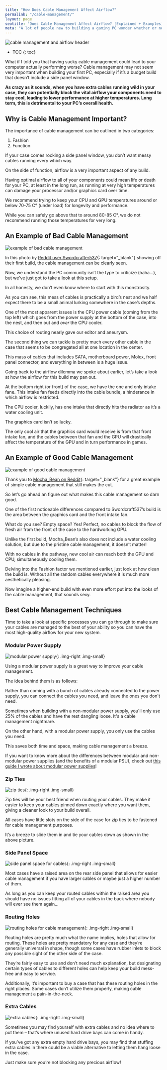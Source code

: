 ```yaml
---
title: "How Does Cable Management Affect Airflow?" 
permalink: "/cable-management/"
layout: page
seotitle: "Does Cable Management Affect Airflow? [Explained + Examples]" 
meta: "A lot of people new to building a gaming PC wonder whether or not cable management affects airflow – we've got the answers."
---
```


![cable management and airflow header](/img/header/cable-management.jpg)

* TOC
{: toc}

What if I told you that having sucky cable management could lead to your computer actually performing worse? Cable management may not seem very important when building your first PC, especially if it’s a budget build that doesn’t include a side panel window. 

**As crazy as it sounds, when you have extra cables running wild in your case, they can potentially block the vital airflow your components need to stay cool, leading to lower performance at higher temperatures. Long term, this is detrimental to your PC’s overall health.**

## Why is Cable Management Important? 

The importance of cable management can be outlined in two categories: 

1. Fashion
2. Function

If your case comes rocking a side panel window, you don’t want messy cables running every which way. 

On the side of function, airflow is a very important aspect of any build.

Having optimal airflow to all of your components could mean life or death for your PC, at least in the long run, as running at very high temperatures can damage your processor and/or graphics card over time.

We recommend trying to keep your CPU and GPU temperatures around or below 70-75 C° (under load) for longevity and performance. 

While you can safely go above that to around 80-85 C°, we do not recommend running those temperatures for very long.

## An Example of Bad Cable Management 
![example of bad cable management](/img/cable-management/bad-cable-management.png)

In this photo by [Reddit user Swordcrafter537](https://www.reddit.com/r/pcmasterrace/comments/8jrq6p/my_first_build_w_suggested_improvements_staring/){: target="_blank"} showing off their first build, the cable management can be clearly seen. 

Now, we understand the PC community isn’t the type to criticize (haha...), but we’ve just got to take a look at this setup.

In all honesty, we don’t even know where to start with this monstrosity. 

As you can see, this mess of cables is practically a bird’s nest and we half expect there to be a small animal lurking somewhere in the case’s depths.

One of the most apparent issues is the CPU power cable (coming from the top left) which goes from the power supply at the bottom of the case, into the nest, and then out and *over* the CPU cooler. 

This choice of routing nearly gave our editor and aneurysm.

The second thing we can tackle is pretty much every other cable in the case that seems to be congregated all at one location in the center. 

This mass of cables that includes SATA, motherboard power, Molex, front panel connector, and everything in between is a huge issue.

Going back to the airflow dilemma we spoke about earlier, let’s take a look at how the airflow for this build may pan out. 

At the bottom right (or front) of the case, we have the one and only intake fane. This intake fan feeds directly into the cable bundle, a hinderance in which airflow is restricted. 

The CPU cooler, luckily, has one intake that directly hits the radiator as it’s a water cooling unit. 

The graphics card isn’t so lucky. 

The only cool air that the graphics card would receive is from that front intake fan, and the cables between that fan and the GPU will drastically affect the temperature of the GPU and in turn performance in games.

## An Example of Good Cable Management 

![example of good cable management](/img/cable-management/good-cable-management.png)

Thank you to [Mocha_Bean on Reddit](https://www.reddit.com/r/pcmasterrace/comments/4erbjx/just_built_a_pc_for_my_friend_pretty_good_cable){: target="_blank"} for a great example of simple cable management that still makes the cut. 

So let’s go ahead an figure out what makes this cable management so darn good. 

One of the first noticeable differences compared to Swordcraft537’s build is the area between the graphics card and the front intake fan. 

What do you see? Empty space? Yes! Perfect, no cables to block the flow of fresh air from the front of the case to the hardworking GPU.

Unlike the first build, Mocha_Bean’s also does not include a water cooling solution, but due to the pristine cable management, it doesn’t matter! 

With no cables in the pathway, new cool air can reach both the GPU and CPU, simultaneously cooling them. 

Delving into the Fashion factor we mentioned earlier, just look at how clean the build is. Without all the random cables everywhere it is much more aesthetically pleasing. 

Now imagine a higher-end build with even more effort put into the looks of the cable management, that sounds sexy.

## Best Cable Management Techniques 

Time to take a look at specific processes you can go through to make sure your cables are managed to the best of your ability so you can have the most high-quality airflow for your new system.

### Modular Power Supply 
![modular power supply](/img/cable-management/modular-power-supply.jpg){: .img-right .img-small}

Using a modular power supply is a great way to improve your cable management. 

The idea behind them is as follows:

Rather than coming with a bunch of cables already connected to the power supply, you can connect the cables you need, and leave the ones you don't need.

Sometimes when building with a non-modular power supply, you'll only use 25% of the cables and have the rest dangling loose. It's a cable management nightmare. 

On the other hand, with a modular power supply, you only use the cables you need.

This saves both time and space, making cable management a breeze. 

If you want to know more about the differences between modular and non-modular power supplies (and the benefits of a modular PSU), check out [this guide I wrote about modular power supplies](/need-modular-power-supply/)!

### Zip Ties
![zip ties](/img/cable-management/zip-ties.png){: .img-right .img-small}

Zip ties will be your best friend when routing your cables. They make it easier to keep your cables pinned down exactly where you want them, giving a cleaner look to your build overall.

All cases have little slots on the side of the case for zip ties to be fastened for cable management purposes. 

It’s a breeze to slide them in and tie your cables down as shown in the above picture.

### Side Panel Space
![side panel space for cables](/img/cable-management/side-panel-space.jpg){: .img-right .img-small}

Most cases have a raised area on the rear side panel that allows for easier cable management if you have larger cables or maybe just a higher number of them. 

As long as you can keep your routed cables within the raised area you should have no issues fitting all of your cables in the back where nobody will ever see them again...

### Routing Holes
![routing holes for cable management](/img/cable-management/routing-holes.png){: .img-right .img-small}

Routing holes are pretty much what the name implies, holes that allow for routing. These holes are pretty mandatory for any case and they’re generally universal in shape, though some cases have rubber inlets to block any possible sight of the other side of the case. 

They’re fairly easy to use and don’t need much explanation, but designating certain types of cables to different holes can help keep your build mess-free and easy to service.

Additionally, it’s important to buy a case that has these routing holes in the right places. Some cases don’t utilize them properly, making cable management a pain-in-the-neck. 

### Extra Cables
![extra cables](/img/cable-management/extra-cables.png){: .img-right .img-small}

Sometimes you may find yourself with extra cables and no idea where to put them – that’s where unused hard drive bays can come in handy.

If you’ve got any extra empty hard drive bays, you may find that stuffing extra cables in there could be a viable alternative to letting them hang loose in the case. 

Just make sure you’re not blocking any precious airflow!